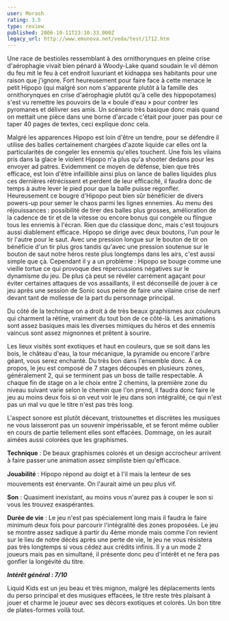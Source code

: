 ```yaml
---
user: Morash
rating: 3.5
type: review
published: 2006-10-11T23:10:33.000Z
legacy_url: http://www.emunova.net/veda/test/1712.htm
---
```

Une race de bestioles ressemblant à des ornithorynques en pleine crise d'aérophagie vivait bien pénard à Woody-Lake quand soudain le vil démon du feu mit le feu à cet endroit luxuriant et kidnappa ses habitants pour une raison que j'ignore. Fort heureusement pour faire face à cette menace le petit Hipopo (qui malgré son nom s'apparente plutôt à la famille des ornithorynques en crise d'aérophagie plutôt qu'à celle des hippopotames) s'est vu remettre les pouvoirs de la « boule d'eau » pour contrer les pyromanes et délivrer ses amis. Un scénario très basique donc mais quand on mettait une pièce dans une borne d'arcade c'était pour jouer pas pour ce taper 40 pages de textes, ceci explique donc cela.   

  

Malgré les apparences Hipopo est loin d'être un tendre, pour se défendre il utilise des balles certainement chargées d'azote liquide car elles ont la particularités de congeler les ennemis qu'elles touchent. Une fois les vilains pris dans la glace le violent Hipopo n'a plus qu'a shooter dedans pour les envoyer ad patres. Evidemment ce moyen de défense, bien que très efficace, est loin d'être infaillible ainsi plus on lance de balles liquides plus ces dernières rétrécissent et perdent de leur efficacité, il faudra donc de temps à autre lever le pied pour que la balle puisse regonfler. Heureusement ce bougre d'Hipopo peut bien sûr bénéficier de divers powers-up pour semer le chaos parmi les lignes ennemies. Au menu des réjouissances : possibilité de tirer des balles plus grosses, amélioration de la cadence de tir et de la vitesse ou encore bonus qui congèle ou flingue tous les ennemis à l'écran. Rien que du classique donc, mais c'est toujours aussi diablement efficace. Hipopo se dirige avec deux boutons, l'un pour le tir l'autre pour le saut. Avec une pression longue sur le bouton de tir on bénéficie d'un tir plus gros tandis qu'avec une pression soutenue sur le bouton de saut notre héros reste plus longtemps dans les airs, c'est aussi simple que çà. Cependant il y a un problème : Hipopo se bouge comme une vieille tortue ce qui provoque des répercussions négatives sur le dynamisme du jeu. De plus çà peut se révéler carrément agaçant pour éviter certaines attaques de vos assaillants, il est déconseillé de jouer à ce jeu après une session de Sonic sous peine de faire une vilaine crise de nerf devant tant de mollesse de la part du personnage principal.  

  

Du côté de la technique on a droit à de très beaux graphismes aux couleurs qui charment la rétine, vraiment du tout bon de ce côté-là. Les animations sont assez basiques mais les diverses mimiques du héros et des ennemis vaincus sont assez mignonnes et prêtent à sourire.  

Les lieux visités sont exotiques et haut en couleurs, que se soit dans les bois, le château d'eau, la tour mécanique, la pyramide ou encore l'arbre géant, vous serez enchanté. Du très bon dans l'ensemble donc. À ce propos, le jeu est composé de 7 stages découpés en plusieurs zones, généralement 2, qui se terminent pas un boss de taille respectable. A chaque fin de stage on a le choix entre 2 chemins, la première zone du niveau suivant varie selon le chemin que l'on prend, il faudra donc faire le jeu au moins deux fois si on veut voir le jeu dans son intégralité, ce qui n'est pas un mal vu que le titre n'est pas très long.  

L'aspect sonore est plutôt décevant, tristounettes et discrètes les musiques ne vous laisseront pas un souvenir impérissable, et se feront même oublier en cours de partie tellement elles sont effacées. Dommage, on les aurait aimées aussi colorées que les graphismes.  

  

  

**Technique** : De beaux graphismes colorés et un design accrocheur arrivent à faire passer une animation assez simpliste bien qu'efficace.  

**Jouabilité** : Hipopo répond au doigt et à l'il mais la lenteur de ses mouvements est énervante. On l'aurait aimé un peu plus vif.  

**Son** : Quasiment inexistant, au moins vous n'aurez pas à couper le son si vous les trouvez exaspérantes.  

**Durée de vie** : Le jeu n'est pas spécialement long mais il faudra le faire minimum deux fois pour parcourir l'intégralité des zones proposées. Le jeu se montre assez sadique à partir du 4ème monde mais comme l'on revient sur le lieu de notre décès après une perte de vie, le jeu ne vous résistera pas très longtemps si vous cédez aux crédits infinis. Il y a un mode 2 joueurs mais pas en simultané, il présente donc peu d'intérêt et ne fera pas gonfler la longévité du titre.  

  

_**Intérêt général : 7/10**_  

Liquid Kids est un jeu beau et très mignon, malgré les déplacements lents du perso principal et des musiques effacées, le titre reste très plaisant à jouer et charme le joueur avec ses décors exotiques et colorés. Un bon titre de plates-formes voilà tout.
